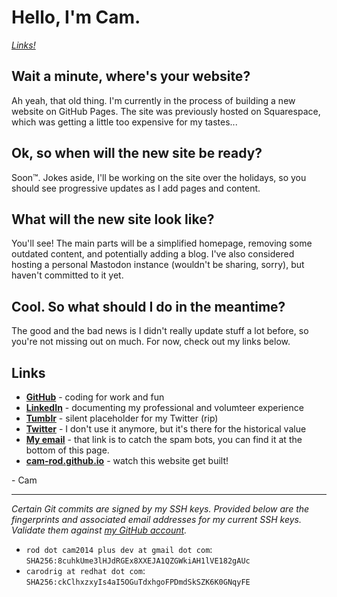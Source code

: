 # Hello, I'm Cam.

_[Links!](https://camrod.me/#links)_

## Wait a minute, where's your website?

Ah yeah, that old thing. I'm currently in the process of building a new website on GitHub Pages. The site was previously hosted on Squarespace, which was getting a little too expensive for my tastes...

## Ok, so when will the new site be ready?

Soon™. Jokes aside, I'll be working on the site over the holidays, so you should see progressive updates as I add pages and content.

## What will the new site look like?

You'll see! The main parts will be a simplified homepage, removing some outdated content, and potentially adding a blog. I've also considered hosting a personal Mastodon instance (wouldn't be sharing, sorry), but haven't committed to it yet.

## Cool. So what should I do in the meantime?

The good and the bad news is I didn't really update stuff a lot before, so you're not missing out on much. For now, check out my links below.

## Links

- **[GitHub](https://github.com/cam-rod)** - coding for work and fun
- **[LinkedIn](https://linkedin.com/in/cam-rod)** - documenting my professional and volumteer experience
- **[Tumblr](https://cam-rod.tumblr.com)** - silent placeholder for my Twitter (rip)
- **[Twitter](https://twitter.com/Racer_77)** - I don't use it anymore, but it's there for the historical value
- **[My email](https://www.youtube.com/watch?v=dQw4w9WgXcQ)** - that link is to catch the spam bots, you can find it at the bottom of this page.
- **[cam-rod.github.io](https://github.com/cam-rod/cam-rod.github.io)** - watch this website get built!

\- Cam

---

_Certain Git commits are signed by my SSH keys. Provided below are the fingerprints and associated email addresses for my current SSH keys. Validate them against [my GitHub account](https://github.com/cam-rod.keys)._

- `rod dot cam2014 plus dev at gmail dot com`: `SHA256:8cuhkUme3lHJdRGEx8XXEJA1QZGWkiAH1lVE182gAUc`
- `carodrig at redhat dot com`: `SHA256:ckClhxzxyIs4aI5OGuTdxhgoFPDmdSkSZK6K0GNqyFE`
